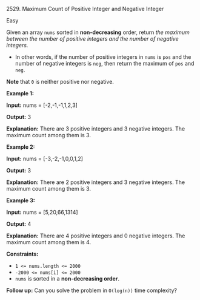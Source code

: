 2529\. Maximum Count of Positive Integer and Negative Integer

Easy

Given an array `nums` sorted in **non-decreasing** order, return _the maximum between the number of positive integers and the number of negative integers._

*   In other words, if the number of positive integers in `nums` is `pos` and the number of negative integers is `neg`, then return the maximum of `pos` and `neg`.

**Note** that `0` is neither positive nor negative.

**Example 1:**

**Input:** nums = [-2,-1,-1,1,2,3]

**Output:** 3

**Explanation:** There are 3 positive integers and 3 negative integers. The maximum count among them is 3.

**Example 2:**

**Input:** nums = [-3,-2,-1,0,0,1,2]

**Output:** 3

**Explanation:** There are 2 positive integers and 3 negative integers. The maximum count among them is 3.

**Example 3:**

**Input:** nums = [5,20,66,1314]

**Output:** 4

**Explanation:** There are 4 positive integers and 0 negative integers. The maximum count among them is 4.

**Constraints:**

*   `1 <= nums.length <= 2000`
*   `-2000 <= nums[i] <= 2000`
*   `nums` is sorted in a **non-decreasing order**.

**Follow up:** Can you solve the problem in `O(log(n))` time complexity?